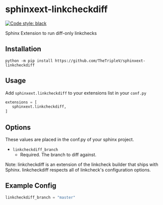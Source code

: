 # sphinxext-linkcheckdiff
[![Code style: black](https://img.shields.io/badge/code%20style-black-000000.svg)](https://github.com/psf/black)

Sphinx Extension to run diff-only linkchecks

## Installation

`python -m pip install https://github.com/TheTripleV/sphinxext-linkcheckdiff`

## Usage
Add `sphinxext.linkcheckdiff` to your extensions list in your `conf.py`

```python
extensions = [
   sphinxext.linkcheckdiff,
]
```
## Options
These values are placed in the conf.py of your sphinx project.

* `linkcheckdiff_branch`
    * Required. The branch to diff against.

Note: linkcheckdiff is an extension of the linkcheck builder that ships with Sphinx. linkcheckdiff respects all of linkcheck's configuration options.


## Example Config

```python
linkcheckdiff_branch = "master"
```